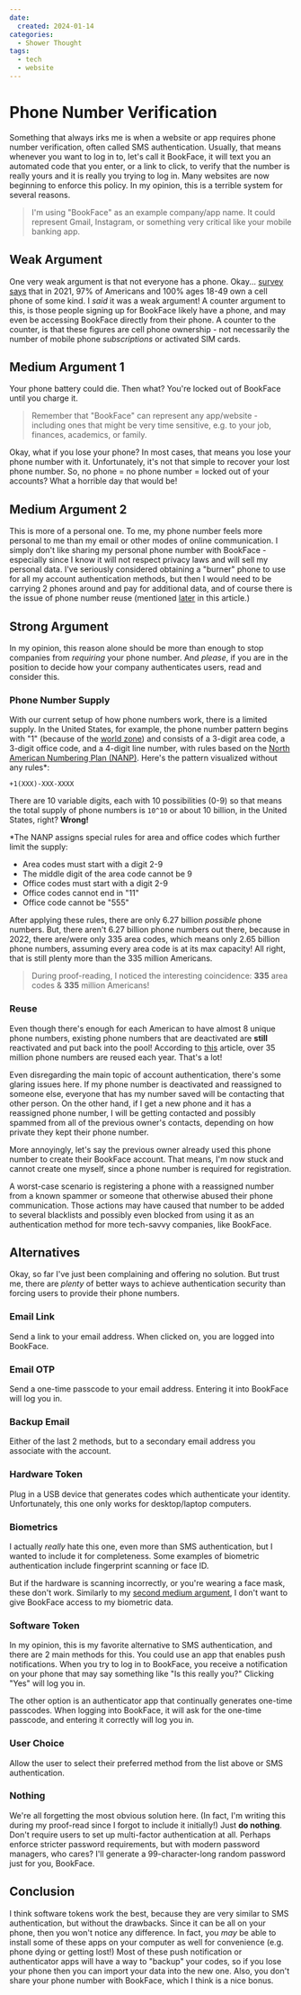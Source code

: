 ```yaml
---
date:
  created: 2024-01-14
categories:
  - Shower Thought
tags:
  - tech
  - website
---
```

# Phone Number Verification

Something that always irks me is when a website or app requires phone number verification, often called SMS authentication. Usually, that means whenever you want to log in to, let's call it BookFace, it will text you an automated code that you enter, or a link to click, to verify that the number is really yours and it is really you trying to log in. Many websites are now beginning to enforce this policy. In my opinion, this is a terrible system for several reasons.

<!-- more -->

> I'm using "BookFace" as an example company/app name. It could represent Gmail, Instagram, or something very critical like your mobile banking app.

## Weak Argument

One very weak argument is that not everyone has a phone. Okay... [survey says](https://www.pewresearch.org/internet/fact-sheet/mobile/) that in 2021, 97% of Americans and 100% ages 18-49 own a cell phone of some kind. I *said* it was a weak argument! A counter argument to this, is those people signing up for BookFace likely have a phone, and may even be accessing BookFace directly from their phone. A counter to the counter, is that these figures are cell phone ownership - not necessarily the number of mobile phone *subscriptions* or activated SIM cards.

## Medium Argument 1

Your phone battery could die. Then what? You're locked out of BookFace until you charge it.

> Remember that "BookFace" can represent any app/website - including ones that might be very time sensitive, e.g. to your job, finances, academics, or family.

Okay, what if you lose your phone? In most cases, that means you lose your phone number with it. Unfortunately, it's not that simple to recover your lost phone number. So, no phone = no phone number = locked out of your accounts? What a horrible day that would be!

## Medium Argument 2

This is more of a personal one. To me, my phone number feels more personal to me than my email or other modes of online communication. I simply don't like sharing my personal phone number with BookFace - especially since I know it will not respect privacy laws and will sell my personal data. I've seriously considered obtaining a "burner" phone to use for all my account authentication methods, but then I would need to be carrying 2 phones around and pay for additional data, and of course there is the issue of phone number reuse (mentioned [later](#reuse) in this article.)

## Strong Argument

In my opinion, this reason alone should be more than enough to stop companies from *requiring* your phone number. And *please*, if you are in the position to decide how your company authenticates users, read and consider this.

### Phone Number Supply

With our current setup of how phone numbers work, there is a limited supply. In the United States, for example, the phone number pattern begins with "1" (because of the [world zone](https://en.wikipedia.org/wiki/List_of_country_calling_codes)) and consists of a 3-digit area code, a 3-digit office code, and a 4-digit line number, with rules based on the [North American Numbering Plan (NANP)](https://en.wikipedia.org/wiki/North_American_Numbering_Plan). Here's the pattern visualized without any rules\*:

```
+1(XXX)-XXX-XXXX
```

There are 10 variable digits, each with 10 possibilities (0-9) so that means the total supply of phone numbers is `10^10` or about 10 billion, in the United States, right? <!-- Surely that is enough phone numbers to go around. --> **Wrong!**

\*The NANP assigns special rules for area and office codes which further limit the supply:

- Area codes must start with a digit 2-9
- The middle digit of the area code cannot be 9
- Office codes must start with a digit 2-9
- Office codes cannot end in "11"
- Office code cannot be "555"

After applying these rules, there are only 6.27 billion *possible* phone numbers. But, there aren't 6.27 billion phone numbers out there, because in 2022, there are/were only 335 area codes, which means only 2.65 billion phone numbers, assuming every area code is at its max capacity! All right, that is still plenty more than the 335 million Americans.

> During proof-reading, I noticed the interesting coincidence: **335** area codes & **335** million Americans!

### Reuse

Even though there's enough for each American to have almost 8 unique phone numbers, existing phone numbers that are deactivated are **still** reactivated and put back into the pool! According to [this](https://www.telesign.com/blog/number-deactivation-and-the-recycled-phone-number-dilemma) article, over 35 million phone numbers are reused each year. That's a lot!

Even disregarding the main topic of account authentication, there's some glaring issues here. If my phone number is deactivated and reassigned to someone else, everyone that has my number saved will be contacting that other person. On the other hand, if I get a new phone and it has a reassigned phone number, I will be getting contacted and possibly spammed from all of the previous owner's contacts, depending on how private they kept their phone number.

More annoyingly, let's say the previous owner already used this phone number to create their BookFace account. That means, I'm now stuck and cannot create one myself, since a phone number is required for registration.

A worst-case scenario is registering a phone with a reassigned number from a known spammer or someone that otherwise abused their phone communication. Those actions may have caused that number to be added to several blacklists and possibly even blocked from using it as an authentication method for more tech-savvy companies, like BookFace.

## Alternatives

Okay, so far I've just been complaining and offering no solution. But trust me, there are *plenty* of better ways to achieve authentication security than forcing users to provide their phone numbers.

### Email Link

Send a link to your email address. When clicked on, you are logged into BookFace.

### Email OTP

Send a one-time passcode to your email address. Entering it into BookFace will log you in.

### Backup Email

Either of the last 2 methods, but to a secondary email address you associate with the account.

### Hardware Token

Plug in a USB device that generates codes which authenticate your identity. Unfortunately, this one only works for desktop/laptop computers.

### Biometrics

I actually *really* hate this one, even more than SMS authentication, but I wanted to include it for completeness. Some examples of biometric authentication include fingerprint scanning or face ID.

But if the hardware is scanning incorrectly, or you're wearing a face mask, these don't work. Similarly to my [second medium argument](#medium-argument-2), I don't want to give BookFace access to my biometric data.

### Software Token

In my opinion, this is my favorite alternative to SMS authentication, and there are 2 main methods for this. You could use an app that enables push notifications. When you try to log in to BookFace, you receive a notification on your phone that may say something like "Is this really you?" Clicking "Yes" will log you in.

The other option is an authenticator app that continually generates one-time passcodes. When logging into BookFace, it will ask for the one-time passcode, and entering it correctly will log you in.

### User Choice

Allow the user to select their preferred method from the list above or SMS authentication.

### Nothing

We're all forgetting the most obvious solution here. (In fact, I'm writing this during my proof-read since I forgot to include it initially!) Just **do nothing**. Don't require users to set up multi-factor authentication at all. Perhaps enforce stricter password requirements, but with modern password managers, who cares? I'll generate a 99-character-long random password just for you, BookFace.

## Conclusion

I think software tokens work the best, because they are very similar to SMS authentication, but without the drawbacks. Since it can be all on your phone, then you won't notice any difference. In fact, you *may* be able to install some of these apps on your computer as well for convenience (e.g. phone dying or getting lost!) Most of these push notification or authenticator apps will have a way to "backup" your codes, so if you lose your phone then you can import your data into the new one. Also, you don't share your phone number with BookFace, which I think is a nice bonus.